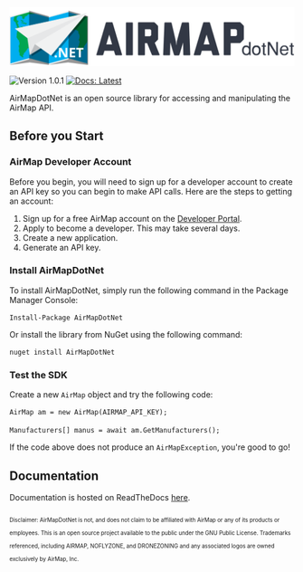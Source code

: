 ![](media/airmapdotnet_banner.png)

![Version 1.0.1](https://img.shields.io/badge/version-1.0.1-blue.svg) [![Docs: Latest](https://img.shields.io/badge/docs-latest-brightgreen.svg?style=flat)](http://airmapdotnet.readthedocs.io/en/latest/Getting%20Started/)

AirMapDotNet is an open source library for accessing and manipulating the AirMap API.


## Before you Start

### AirMap Developer Account

Before you begin, you will need to sign up for a developer account to create an API key so you can begin to make API calls.  Here are the steps to getting an account:

1. Sign up for a free AirMap account on the [Developer Portal](https://dashboard.airmap.io/developer/).
2. Apply to become a developer.  This may take several days.
3. Create a new application.
4. Generate an API key.

### Install AirMapDotNet

To install AirMapDotNet, simply run the following command in the Package Manager Console:

```
Install-Package AirMapDotNet
```

Or install the library from NuGet using the following command:

```
nuget install AirMapDotNet
```

### Test the SDK

Create a new `AirMap` object and try the following code:

```CSharp
AirMap am = new AirMap(AIRMAP_API_KEY);

Manufacturers[] manus = await am.GetManufacturers();
```

If the code above does not produce an `AirMapException`, you're good to go!

## Documentation

Documentation is hosted on ReadTheDocs [here](http://airmapdotnet.rtfd.io/).


<sub><sub>Disclaimer:  AirMapDotNet is not, and does not claim to be affiliated with AirMap or any of its products or employees.  This is an open source project available to the public under the GNU Public License.  Trademarks referenced, including AIRMAP, NOFLYZONE, and DRONEZONING and any associated logos are owned exclusively by AirMap, Inc.<sub><sub>
